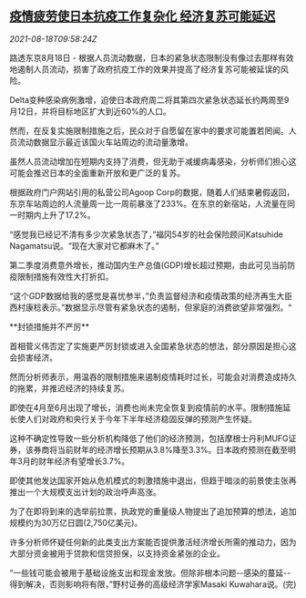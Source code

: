 <!--1629280863000-->
[疫情疲劳使日本抗疫工作复杂化 经济复苏可能延迟](https://cn.reuters.com/article/japan-covid-economy-recovery-0818-idCNKBS2FJ0WH)
------

<div><i>2021-08-18T09:58:24Z</i></div><p>路透东京8月18日 - 根据人员流动数据，日本的紧急状态限制没有像过去那样有效地遏制人员流动，损害了政府抗疫工作的效果并提高了经济复苏可能被延误的风险。</p><p>Delta变种感染病例激增，迫使日本政府周二将其第四次紧急状态延长约两周至9月12日，并将目标地区扩大到近60%的人口。</p><p>然而，在反复实施限制措施之后，民众对于自愿留在家中的要求可能置若罔闻。人员流动数据显示最近该国火车站周边的流动量激增。</p><p>虽然人员流动增加在短期内支持了消费，但无助于减缓病毒感染，分析师们担心这可能会推迟日本的全面重新开放和更广泛的复苏。</p><p>根据政府门户网站引用的私营公司Agoop Corp的数据，随着人们结束暑假返回，东京车站周边的人流量周一比一周前暴涨了233%。在东京的新宿站，人流量在同一时期内上升了17.2%。</p><p>“感觉我已经记不清有多少次紧急状态了，”福冈54岁的社会保险顾问Katsuhide Nagamatsu说。“现在大家对它都麻木了。”</p><p>第二季度消费意外增长，推动国内生产总值(GDP)增长超过预期，由此可见当前防疫限制措施有效性大打折扣。</p><p>“这个GDP数据给我的感觉是喜忧参半，”负责监督经济和疫情政策的经济再生大臣西村康稔表示。”数据显示尽管有紧急状态的遏制，但家庭的消费欲望非常强烈。“</p><p>**封锁措施并不严厉**</p><p>首相菅义伟否定了实施更严厉封锁或进入全国紧急状态的想法，部分原因是担心这会损害经济。</p><p>然而分析师表示，用温吞的限制措施来遏制疫情耗时过长，可能会对消费造成持久的拖累，并推迟经济的持续复苏。</p><p>即使在4月至6月出现了增长，消费也尚未完全恢复到疫情前的水平。限制措施延长使人们对政府和央行关于今年下半年经济稳固反弹的预测产生怀疑。</p><p>这种不确定性导致一些分析机构降低了他们的经济预测，包括摩根士丹利MUFG证券，该券商将当前财年的经济增长预期从3.8%降至3.3%。日本政府预测在截至明年3月的财年经济有望增长3.7%。</p><p>即使其他发达国家开始从危机模式的刺激措施中退出，但趋于暗淡的前景使主张再推出一个大规模支出计划的政治呼声高涨。</p><p>为了在即将到来的选举前拉票，执政党的重量级人物提出了追加预算的想法，追加规模约为30万亿日圆(2,750亿美元)。</p><p>许多分析师怀疑任何新的此类支出方案能否提供激活经济增长所需的推动力，因为大部分资金被用于贷款和信贷担保，以支持资金紧张的企业。</p><p>“一些钱可能会被用于基础设施支出和现金发放。但除非根本问题--感染的蔓延--得到解决，否则影响将有限，”野村证券的高级经济学家Masaki Kuwahara说。(完)</p>
